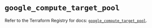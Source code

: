 # `google_compute_target_pool`

Refer to the Terraform Registry for docs: [`google_compute_target_pool`](https://registry.terraform.io/providers/hashicorp/google/6.41.0/docs/resources/compute_target_pool).

